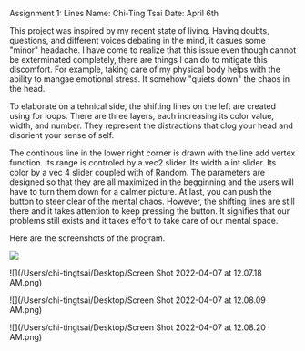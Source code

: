 Assignment 1: Lines 
Name: Chi-Ting Tsai
Date: April 6th

This project was inspired by my recent state of living. Having doubts, questions, and different voices debating in the mind, it casues some "minor" headache.
I have come to realize that this issue even though cannot be exterminated completely, there are things I can do to mitigate this discomfort. 
For example, taking care of my physical body helps with the ability to mangae emotional stress. It somehow "quiets down" the chaos in the head. 

To elaborate on a tehnical side, the shifting lines on the left are created using for loops. There are three layers, each increasing its color value, width, and number. 
They represent the distractions that clog your head and disorient your sense of self. 

The continous line in the lower right corner is drawn with the line add vertex function. Its range is controled by a vec2 slider. Its width a int slider. 
Its color by a vec 4 slider coupled with of Random. 
The parameters are designed so that they are all maximized in the begginning and the users will have to turn them down for a calmer picture. 
At last, you can push the button to steer clear of the mental chaos. However, the shifting lines are still there and it takes attention to keep pressing the button.
It signifies that our problems still exists and it takes effort to take care of our mental space. 

Here are the screenshots of the program. 

<img src ="/Users/chi-tingtsai/Desktop/Screen Shot 2022-04-07 at 12.08.23 AM.png"> 

![](/Users/chi-tingtsai/Desktop/Screen Shot 2022-04-07 at 12.07.18 AM.png)

![](/Users/chi-tingtsai/Desktop/Screen Shot 2022-04-07 at 12.08.09 AM.png)

![](/Users/chi-tingtsai/Desktop/Screen Shot 2022-04-07 at 12.08.20 AM.png)
